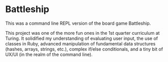 # Battleship

This was a command line REPL version of the board game Battleship.  

This project was one of the more fun ones in the 1st quarter curriculum at Turing. It solidified my understanding of evaluating user input, the use of classes in Ruby, advanced manipulation of fundamental data structures (hashes, arrays, strings, etc.), complex if/else conditionals, and a tiny bit of UX/UI (in the realm of the command line).
